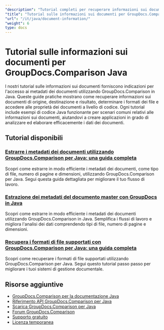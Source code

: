 ```yaml
---
"description": "Tutorial completi per recuperare informazioni sui documenti e formati supportati con GroupDocs.Comparison per Java."
"title": "Tutorial sulle informazioni sui documenti per GroupDocs.Comparison Java"
"url": "/it/java/document-information/"
"weight": 6
type: docs
---
```

# Tutorial sulle informazioni sui documenti per GroupDocs.Comparison Java

I nostri tutorial sulle informazioni sui documenti forniscono indicazioni per l'accesso ai metadati dei documenti utilizzando GroupDocs.Comparison in Java. Queste guide pratiche mostrano come recuperare informazioni sui documenti di origine, destinazione e risultato, determinare i formati dei file e accedere alle proprietà dei documenti a livello di codice. Ogni tutorial include esempi di codice Java funzionante per scenari comuni relativi alle informazioni sui documenti, aiutandovi a creare applicazioni in grado di analizzare ed elaborare efficacemente i dati dei documenti.

## Tutorial disponibili

### [Estrarre i metadati dei documenti utilizzando GroupDocs.Comparison per Java: una guida completa](./extract-document-info-groupdocs-comparison-java/)
Scopri come estrarre in modo efficiente i metadati dei documenti, come tipo di file, numero di pagine e dimensioni, utilizzando GroupDocs.Comparison per Java. Segui questa guida dettagliata per migliorare il tuo flusso di lavoro.

### [Estrazione dei metadati del documento master con GroupDocs in Java](./groupdocs-comparison-java-document-extraction/)
Scopri come estrarre in modo efficiente i metadati dei documenti utilizzando GroupDocs.Comparison in Java. Semplifica i flussi di lavoro e migliora l'analisi dei dati comprendendo tipi di file, numero di pagine e dimensioni.

### [Recupera i formati di file supportati con GroupDocs.Comparison per Java: una guida completa](./groupdocs-comparison-java-supported-formats/)
Scopri come recuperare i formati di file supportati utilizzando GroupDocs.Comparison per Java. Segui questo tutorial passo passo per migliorare i tuoi sistemi di gestione documentale.

## Risorse aggiuntive

- [GroupDocs.Comparison per la documentazione Java](https://docs.groupdocs.com/comparison/java/)
- [Riferimento API GroupDocs.Comparison per Java](https://reference.groupdocs.com/comparison/java/)
- [Scarica GroupDocs.Comparison per Java](https://releases.groupdocs.com/comparison/java/)
- [Forum GroupDocs.Comparison](https://forum.groupdocs.com/c/comparison)
- [Supporto gratuito](https://forum.groupdocs.com/)
- [Licenza temporanea](https://purchase.groupdocs.com/temporary-license/)